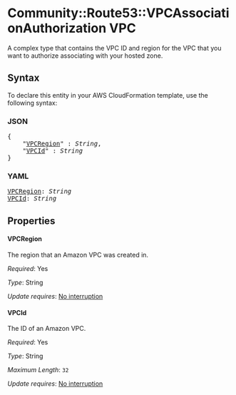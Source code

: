# Community::Route53::VPCAssociationAuthorization VPC

A complex type that contains the VPC ID and region for the VPC that you want to authorize associating with your hosted zone.

## Syntax

To declare this entity in your AWS CloudFormation template, use the following syntax:

### JSON

<pre>
{
    "<a href="#vpcregion" title="VPCRegion">VPCRegion</a>" : <i>String</i>,
    "<a href="#vpcid" title="VPCId">VPCId</a>" : <i>String</i>
}
</pre>

### YAML

<pre>
<a href="#vpcregion" title="VPCRegion">VPCRegion</a>: <i>String</i>
<a href="#vpcid" title="VPCId">VPCId</a>: <i>String</i>
</pre>

## Properties

#### VPCRegion

The region that an Amazon VPC was created in.

_Required_: Yes

_Type_: String

_Update requires_: [No interruption](https://docs.aws.amazon.com/AWSCloudFormation/latest/UserGuide/using-cfn-updating-stacks-update-behaviors.html#update-no-interrupt)

#### VPCId

The ID of an Amazon VPC.

_Required_: Yes

_Type_: String

_Maximum Length_: <code>32</code>

_Update requires_: [No interruption](https://docs.aws.amazon.com/AWSCloudFormation/latest/UserGuide/using-cfn-updating-stacks-update-behaviors.html#update-no-interrupt)

